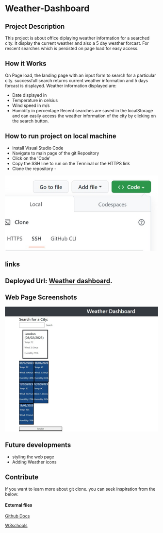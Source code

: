 # Weather-Dashboard

## Project Description
This project is about office diplaying weather information for a searched city. It display the current weather and also a 5 day weather forcast.
For rescent searches which is persisted on page load for easy access.

## How it Works
On Page load, the landing page with an input form to search for a particular city.
successfull search returns current weather information and 5 days forcast is displayed.
Weather information displayed are: 
* Date displayed in 
* Temperature in celsius 
* Wind speed in m/s
* Humidity in percentage
Recent searches are saved in the localStorage and can easily access the weather information of the city by clicking on the search button.

## How to run project on local machine
* Install Visual Studio Code
* Navigate to main page of the git Repository
* Click on the 'Code'
* Copy the SSH line to run on the Terminal or  the HTTPS link
* Clone the repository - 

![Git clone](./assets/images/gitClone.jpg)

## links
## Deployed Url: [Weather dashboard](https://yemioyedeji89.github.io/Weather-Dashboard/).

## Web Page Screenshots


![Daily Planner](./assets/images/Screenshot1.jpg)

## Future developments
* styling the web page
* Adding Weather icons

## Contribute
If you want to learn more about git clone. you can seek inspiration from the below:
#### External files
[Github Docs](https://docs.github.com/en/repositories)

[W3schools](https://www.w3schools.com/js/default.asp)


